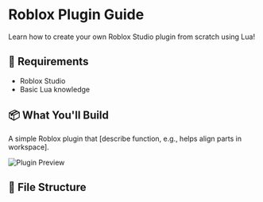 # Roblox Plugin Guide

Learn how to create your own Roblox Studio plugin from scratch using Lua!

## 🧰 Requirements

- Roblox Studio
- Basic Lua knowledge

## 📦 What You'll Build

A simple Roblox plugin that [describe function, e.g., helps align parts in workspace].

![Plugin Preview](Images/plugin-preview.gif)

## 📁 File Structure


